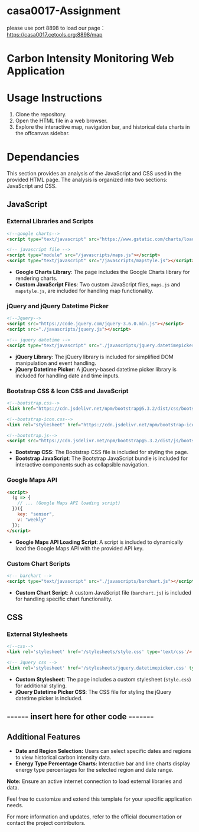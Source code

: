 # casa0017-Assignment
please use port 8898 to load our page：https://casa0017.cetools.org:8898/map

# Carbon Intensity Monitoring Web Application

# Usage Instructions

1. Clone the repository.
2. Open the HTML file in a web browser.
3. Explore the interactive map, navigation bar, and historical data charts in the offcanvas sidebar.

# Dependancies

This section provides an analysis of the JavaScript and CSS used in the provided HTML page. The analysis is organized into two sections: JavaScript and CSS.

## JavaScript

### External Libraries and Scripts

```html
<!--google charts-->
<script type="text/javascript" src="https://www.gstatic.com/charts/loader.js"></script>

<!-- javascript file -->
<script type="module" src="/javascripts/maps.js"></script>
<script type="text/javascript" src="/javascripts/mapstyle.js"></script>
```

- **Google Charts Library**: The page includes the Google Charts library for rendering charts.
- **Custom JavaScript Files**: Two custom JavaScript files, `maps.js` and `mapstyle.js`, are included for handling map functionality.

### jQuery and jQuery Datetime Picker

```html
<!--Jquery-->
<script src="https://code.jquery.com/jquery-3.6.0.min.js"></script>
<script src="./javascripts/jquery.js"></script>

<!-- jquery datetime -->
<script type="text/javascript" src="./javascripts/jquery.datetimepicker.full.min.js"></script>
```

- **jQuery Library**: The jQuery library is included for simplified DOM manipulation and event handling.
- **jQuery Datetime Picker**: A jQuery-based datetime picker library is included for handling date and time inputs.

### Bootstrap CSS & Icon CSS and JavaScript

```html
<!--bootstrap.css-->
<link href="https://cdn.jsdelivr.net/npm/bootstrap@5.3.2/dist/css/bootstrap.min.css" rel="stylesheet" integrity="sha384-T3c6CoIi6uLrA9TneNEoa7RxnatzjcDSCmG1MXxSR1GAsXEV/Dwwykc2MPK8M2HN" crossorigin="anonymous">

<!--bootstrap-icon.css-->
<link rel="stylesheet" href="https://cdn.jsdelivr.net/npm/bootstrap-icons@1.10.0/font/bootstrap-icons.css">

<!--bootstrap.js-->
<script src="https://cdn.jsdelivr.net/npm/bootstrap@5.3.2/dist/js/bootstrap.bundle.min.js" integrity="sha384-C6RzsynM9kWDrMNeT87bh95OGNyZPhcTNXj1NW7RuBCsyN/o0jlpcV8Qyq46cDfL" crossorigin="anonymous"></script>
```

- **Bootstrap CSS**: The Bootstrap CSS file is included for styling the page.
- **Bootstrap JavaScript**: The Bootstrap JavaScript bundle is included for interactive components such as collapsible navigation.

### Google Maps API

```html
<script>
  (g => {
    // ... (Google Maps API loading script)
  })({
    key: "sensor",
    v: "weekly"
  });
</script>
```

- **Google Maps API Loading Script**: A script is included to dynamically load the Google Maps API with the provided API key.

### Custom Chart Scripts

```html
<!-- barchart -->
<script type="text/javascript" src="./javascripts/barchart.js"></script>
```

- **Custom Chart Script**: A custom JavaScript file (`barchart.js`) is included for handling specific chart functionality.

## CSS

### External Stylesheets

```html
<!--css-->
<link rel='stylesheet' href='/stylesheets/style.css' type='text/css'/>

<!-- Jquery css -->
<link rel='stylesheet' href='/stylesheets/jquery.datetimepicker.css' type='text/css'/>
```

- **Custom Stylesheet**: The page includes a custom stylesheet (`style.css`) for additional styling.
- **jQuery Datetime Picker CSS**: The CSS file for styling the jQuery datetime picker is included.


## ------ insert here for other code -------


## Additional Features

- **Date and Region Selection:** Users can select specific dates and regions to view historical carbon intensity data.
- **Energy Type Percentage Charts:** Interactive bar and line charts display energy type percentages for the selected region and date range.



**Note:** Ensure an active internet connection to load external libraries and data.

Feel free to customize and extend this template for your specific application needs.

For more information and updates, refer to the official documentation or contact the project contributors.

